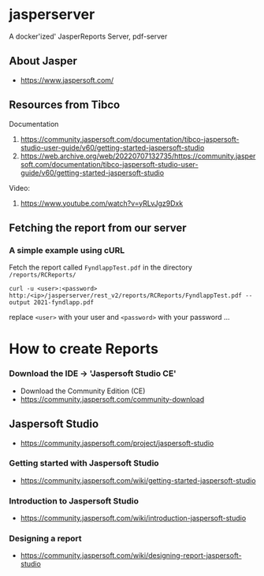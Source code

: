# jasperserver
A docker'ized' JasperReports Server, pdf-server

## About Jasper
- https://www.jaspersoft.com/ 

## Resources from Tibco

Documentation
1. https://community.jaspersoft.com/documentation/tibco-jaspersoft-studio-user-guide/v60/getting-started-jaspersoft-studio 
2. https://web.archive.org/web/20220707132735/https://community.jaspersoft.com/documentation/tibco-jaspersoft-studio-user-guide/v60/getting-started-jaspersoft-studio 

Video:
1. https://www.youtube.com/watch?v=yRLvJgz9Dxk 


## Fetching the report from our server
### A simple example using cURL
Fetch the report called `FyndlappTest.pdf` in the directory `/reports/RCReports/`

```
curl -u <user>:<password> http:/<ip>/jasperserver/rest_v2/reports/RCReports/FyndlappTest.pdf --output 2021-fyndlapp.pdf
``` 
replace ```<user>``` with your user and ```<password>``` with your password ...

# How to create Reports


### Download the IDE ->  'Jaspersoft Studio CE' 
- Download the Community Edition (CE)
- https://community.jaspersoft.com/community-download 

## Jaspersoft Studio
- https://community.jaspersoft.com/project/jaspersoft-studio 

### Getting started with Jaspersoft Studio
- https://community.jaspersoft.com/wiki/getting-started-jaspersoft-studio 

### Introduction to Jaspersoft Studio
- https://community.jaspersoft.com/wiki/introduction-jaspersoft-studio 

### Designing a report
- https://community.jaspersoft.com/wiki/designing-report-jaspersoft-studio 


